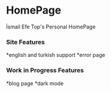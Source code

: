 # HomePage
İsmail Efe Top's Personal HomePage

### Site Features
*english and turkish support 
*error page

### Work in Progress Features 
*blog page
*dark mode

